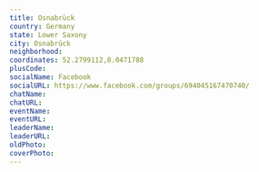 ```yaml
---
title: Osnabrück
country: Germany
state: Lower Saxony
city: Osnabrück
neighborhood: 
coordinates: 52.2799112,8.0471788
plusCode:
socialName: Facebook
socialURL: https://www.facebook.com/groups/694045167470740/
chatName:
chatURL:
eventName:
eventURL:
leaderName:
leaderURL:
oldPhoto: 
coverPhoto:
---
```

